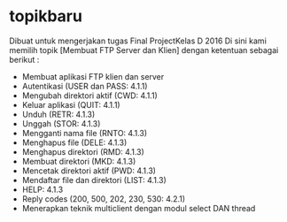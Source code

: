 # topikbaru
Dibuat untuk mengerjakan tugas Final ProjectKelas D 2016
Di sini kami memilih topik [Membuat FTP Server dan Klien] dengan ketentuan sebagai berikut :
- Membuat aplikasi FTP klien dan server
- Autentikasi (USER dan PASS: 4.1.1)
- Mengubah direktori aktif (CWD: 4.1.1)
- Keluar aplikasi (QUIT: 4.1.1)
- Unduh (RETR: 4.1.3)
- Unggah (STOR: 4.1.3)
- Mengganti nama file (RNTO: 4.1.3)
- Menghapus file (DELE: 4.1.3) 
- Menghapus direktori (RMD: 4.1.3)
- Membuat direktori (MKD: 4.1.3)
- Mencetak direktori aktif (PWD: 4.1.3)
- Mendaftar file dan direktori (LIST: 4.1.3)
- HELP: 4.1.3
- Reply codes (200, 500, 202, 230, 530: 4.2.1)
- Menerapkan teknik multiclient dengan modul select DAN thread
